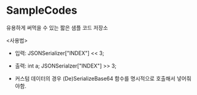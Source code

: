 # SampleCodes

유용하게 써먹을 수 있는 짧은 샘플 코드 저장소

<사용법>
- 입력: JSONSerializer["INDEX"] << 3;
- 출력: int a; JSONSerialzer["INDEX"] >> 3;

- 커스텀 데이터의 경우 (De)SerializeBase64 함수를 명시적으로 호출해서 넣어줘야함.